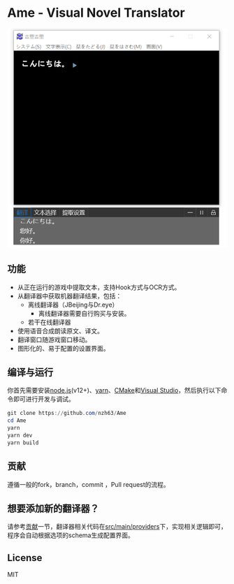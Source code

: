 # Ame - Visual Novel Translator

![例子](./doc/example.png)

## 功能
* 从正在运行的游戏中提取文本，支持Hook方式与OCR方式。
* 从翻译器中获取机器翻译结果，包括：
  * 离线翻译器（JBeijing与Dr.eye）
    * 离线翻译器需要自行购买与安装。
  * 若干在线翻译器
* 使用语音合成朗读原文、译文。
* 翻译窗口随游戏窗口移动。
* 图形化的、易于配置的设置界面。

## 编译与运行
你首先需要安装[node.js](https://nodejs.org/en/)(v12+)、[yarn](https://yarnpkg.com/)、[CMake](https://cmake.org/)和[Visual Studio](https://visualstudio.microsoft.com/)，然后执行以下命令即可进行开发与调试。
```powershell
git clone https://github.com/nzh63/Ame
cd Ame
yarn
yarn dev
yarn build
```

## 贡献
遵循一般的fork，branch，commit ，Pull request的流程。

## 想要添加新的翻译器？
请参考[贡献](#贡献)一节，翻译器相关代码在[src/main/providers](./src/main/providers)下，实现相关逻辑即可，程序会自动根据选项的schema生成配置界面。

## License
MIT
